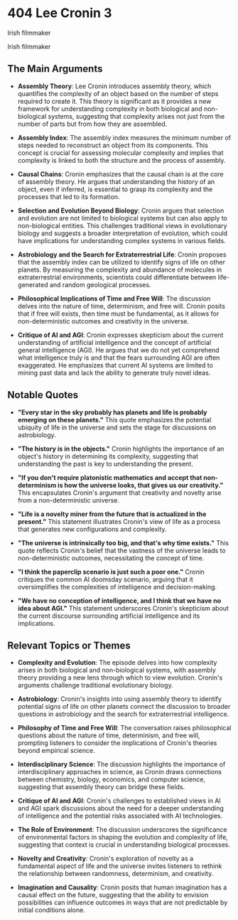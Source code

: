 # 404 Lee Cronin 3


Irish filmmaker




Irish filmmaker



## The Main Arguments

- **Assembly Theory**: Lee Cronin introduces assembly theory, which quantifies the complexity of an object based on the number of steps required to create it. This theory is significant as it provides a new framework for understanding complexity in both biological and non-biological systems, suggesting that complexity arises not just from the number of parts but from how they are assembled.

- **Assembly Index**: The assembly index measures the minimum number of steps needed to reconstruct an object from its components. This concept is crucial for assessing molecular complexity and implies that complexity is linked to both the structure and the process of assembly.

- **Causal Chains**: Cronin emphasizes that the causal chain is at the core of assembly theory. He argues that understanding the history of an object, even if inferred, is essential to grasp its complexity and the processes that led to its formation.

- **Selection and Evolution Beyond Biology**: Cronin argues that selection and evolution are not limited to biological systems but can also apply to non-biological entities. This challenges traditional views in evolutionary biology and suggests a broader interpretation of evolution, which could have implications for understanding complex systems in various fields.

- **Astrobiology and the Search for Extraterrestrial Life**: Cronin proposes that the assembly index can be utilized to identify signs of life on other planets. By measuring the complexity and abundance of molecules in extraterrestrial environments, scientists could differentiate between life-generated and random geological processes.

- **Philosophical Implications of Time and Free Will**: The discussion delves into the nature of time, determinism, and free will. Cronin posits that if free will exists, then time must be fundamental, as it allows for non-deterministic outcomes and creativity in the universe.

- **Critique of AI and AGI**: Cronin expresses skepticism about the current understanding of artificial intelligence and the concept of artificial general intelligence (AGI). He argues that we do not yet comprehend what intelligence truly is and that the fears surrounding AGI are often exaggerated. He emphasizes that current AI systems are limited to mining past data and lack the ability to generate truly novel ideas.

## Notable Quotes

- **"Every star in the sky probably has planets and life is probably emerging on these planets."**
  This quote emphasizes the potential ubiquity of life in the universe and sets the stage for discussions on astrobiology.

- **"The history is in the objects."**
  Cronin highlights the importance of an object's history in determining its complexity, suggesting that understanding the past is key to understanding the present.

- **"If you don't require platonistic mathematics and accept that non-determinism is how the universe looks, that gives us our creativity."**
  This encapsulates Cronin's argument that creativity and novelty arise from a non-deterministic universe.

- **"Life is a novelty miner from the future that is actualized in the present."**
  This statement illustrates Cronin's view of life as a process that generates new configurations and complexity.

- **"The universe is intrinsically too big, and that's why time exists."**
  This quote reflects Cronin's belief that the vastness of the universe leads to non-deterministic outcomes, necessitating the concept of time.

- **"I think the paperclip scenario is just such a poor one."**
  Cronin critiques the common AI doomsday scenario, arguing that it oversimplifies the complexities of intelligence and decision-making.

- **"We have no conception of intelligence, and I think that we have no idea about AGI."**
  This statement underscores Cronin's skepticism about the current discourse surrounding artificial intelligence and its implications.

## Relevant Topics or Themes

- **Complexity and Evolution**: The episode delves into how complexity arises in both biological and non-biological systems, with assembly theory providing a new lens through which to view evolution. Cronin's arguments challenge traditional evolutionary biology.

- **Astrobiology**: Cronin's insights into using assembly theory to identify potential signs of life on other planets connect the discussion to broader questions in astrobiology and the search for extraterrestrial intelligence.

- **Philosophy of Time and Free Will**: The conversation raises philosophical questions about the nature of time, determinism, and free will, prompting listeners to consider the implications of Cronin's theories beyond empirical science.

- **Interdisciplinary Science**: The discussion highlights the importance of interdisciplinary approaches in science, as Cronin draws connections between chemistry, biology, economics, and computer science, suggesting that assembly theory can bridge these fields.

- **Critique of AI and AGI**: Cronin's challenges to established views in AI and AGI spark discussions about the need for a deeper understanding of intelligence and the potential risks associated with AI technologies.

- **The Role of Environment**: The discussion underscores the significance of environmental factors in shaping the evolution and complexity of life, suggesting that context is crucial in understanding biological processes.

- **Novelty and Creativity**: Cronin's exploration of novelty as a fundamental aspect of life and the universe invites listeners to rethink the relationship between randomness, determinism, and creativity.

- **Imagination and Causality**: Cronin posits that human imagination has a causal effect on the future, suggesting that the ability to envision possibilities can influence outcomes in ways that are not predictable by initial conditions alone.
